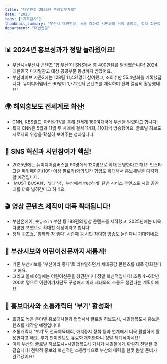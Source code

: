 ```yaml
---
title: "대변인실 2025년 주요업무계획"
date: "2025"
tags: ["기획감사"]
thumbnail_summary: "부산시 대변인실, 소통 강화로 시민과의 거리 좁히고, 정보 접근성 높여요!"
department: "대변인실"
---
```


## 📊 2024년 홍보성과가 정말 놀라웠어요!
- 부산시×무신사 콘텐츠 '힙 부산'이 SNS에서 총 400만뷰를 달성했습니다! 2024 대한민국 디지털광고 대상 공공부문 동상까지 받았어요. 
- 부산바이브 시즌3에는 128팀 11,421명이 참여했고, 조회수만 55.4만회를 기록했답니다. 뉴미디어멤버스 90명이 1,772건의 콘텐츠를 제작하며 진짜 열심히 활동했네요!

## 🌍 해외홍보도 전세계로 확산!
- CNN, KBS월드, 아리랑TV를 통해 전세계 180여개국에 부산을 알렸다고 합니다! 
- 특히 CNN은 5월과 11월 두 차례에 걸쳐 114회, 110회씩 방송했어요. 글로벌 허브도시로서의 위상을 확실히 보여주는 성과입니다.

## 📱 SNS 혁신과 시민참여가 핵심!
- 2025년에는 뉴미디어멤버스를 90명에서 120명으로 확대 운영한다고 해요! 인스타그램 파워페이지(10만 이상 팔로워)와의 민간 협업도 확대해서 홍보채널을 다각화할 예정입니다. 
- 'MUST BUSAN', '낮과 밤', '부산에서 free하게' 같은 시리즈 콘텐츠로 시민 공감대를 더욱 넓혀간다고 하네요.

## 🎬 영상 콘텐츠 제작이 대폭 확대됩니다!
- 부산온에어, 숏뉴스 in 부산 등 188편의 영상 콘텐츠를 제작했고, 2025년에는 더욱 다양한 포맷으로 확대할 예정이라고 합니다! 
- 정책 퀴즈쇼, '함께라 참 좋다' 시즌제 등 시민 참여형 방송도 늘린다니 기대되네요.

## 📰 부산시보와 어린이신문까지 새롭게!
- 기존 부산시보를 '부산이라 좋다'로 리뉴얼하면서 세대공감 콘텐츠를 대폭 강화한다고 해요. 
- 그리고 올해 6월에는 어린이신문을 창간한다니 정말 혁신적입니다! 초등 4~6학년 200여 명으로 어린이기자단도 구성해서 미래 세대와의 소통도 챙긴다는 계획이에요.

## 🎪 홍보대사와 소통캐릭터 '부기' 활성화!
- 호감도 높은 분야별 홍보대사들과 협업해서 글로벌 허브도시, 시민행복도시 홍보콘텐츠를 제작할 예정입니다! 
- 소통캐릭터 '부기'도 전국체육대회, 애지중지 정책 등과 연계해서 더욱 활발하게 활용한다고 해요. 부기 팬이벤트도 유료화 개최한다니 정말 체계적이네요!
- 이제 부산의 글로벌 허브도시+시민행복도시 가치가 시민들에게 확실히 전달될 것 같습니다! 전략적 홍보와 혁신적인 소통방식으로 부산의 매력을 한껏 뽐낼 준비가 완료됐어요!